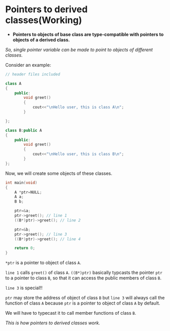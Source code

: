 # Pointers to derived classes(Working)

- **Pointers to objects of base class are type-compatible with pointers to objects of a derived class.**

_So, single pointer variable can be made to point to objects of different classes._


Consider an example:

```C++
// header files included

class A
{
	public:
		void greet()
		{
			cout<<"\nHello user, this is class A\n";
		}

};

class B:public A
{
	public:
		void greet()
		{
			cout<<"\nHello user, this is class B\n";
		}
};
```

Now, we will create some objects of these classes.

```C++
int main(void)
{
	A *ptr=NULL;
	A a;
	B b;

	ptr=&a;
	ptr->greet(); // line 1
	((B*)ptr)->greet(); // line 2

	ptr=&b;
	ptr->greet(); // line 3
	((B*)ptr)->greet(); // line 4

	return 0;
}
```

```*ptr``` is a pointer to object of class ```A```.

```line 1``` calls ```greet()``` of class ```A```.
```((B*)ptr)``` basically typcasts the pointer ```ptr``` to a pointer to class ```B```, so that it can access the public members of class
```B```.

```line 3``` is special!!

```ptr``` may store the address of object of class ```B``` but ```line 3``` will always call the function of class ```A``` because ```ptr```
is a pointer to object of class ```A``` by default.

We will have to typecast it to call member functions of class ```B```.

_This is how pointers to derived classes work._
